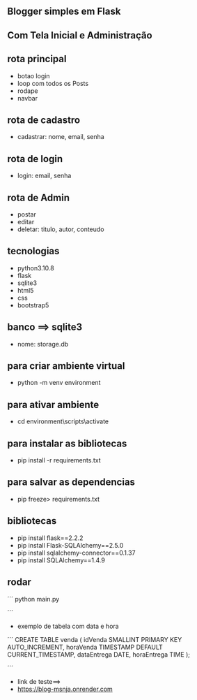 ## Blogger simples em Flask

## Com Tela Inicial e Administração

## rota principal
- botao login
- loop com todos os Posts
- rodape 
- navbar

## rota de cadastro
- cadastrar: nome, email, senha

## rota de login
- login: email, senha

## rota de Admin
- postar
- editar 
- deletar: titulo, autor, conteudo


## tecnologias
- python3.10.8 
- flask
- sqlite3
- html5 
- css 
- bootstrap5 


## banco ==> sqlite3
- nome: storage.db


## para criar ambiente virtual
* python -m venv environment
## para ativar ambiente
* cd environment\scripts\activate
## para instalar as bibliotecas
* pip install -r requirements.txt
## para salvar as dependencias
* pip freeze> requirements.txt


## bibliotecas

- pip install flask==2.2.2
- pip install Flask-SQLAlchemy==2.5.0
- pip install sqlalchemy-connector==0.1.37
- pip install SQLAlchemy==1.4.9


## rodar

´´´
python main.py

´´´



* exemplo  de tabela com data e hora 

´´´
CREATE TABLE venda (
  idVenda SMALLINT PRIMARY KEY AUTO_INCREMENT,
  horaVenda TIMESTAMP DEFAULT CURRENT_TIMESTAMP,
  dataEntrega DATE,
  horaEntrega TIME
);    

´´´

* link de teste==>
* https://blog-msnja.onrender.com
